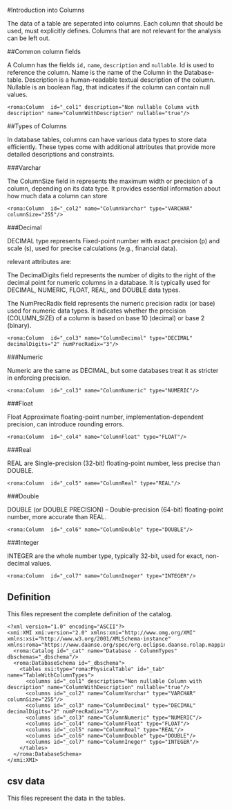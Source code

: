 #Introduction into Columns

The data of a table are seperated into columns. Each column that should be used, must explicitly defines. Columns that are not relevant for the analysis can be left out.


##Common column fields

A Column has the fields `id,` `name`, `description` and `nullable`. Id is used to reference the column. Name is the name of the Column in the Database-table. Description is a human-readable textual description of the column. Nullable is an boolean flag, that indicates if the column can contain null values.


```xmi
<roma:Column  id="_col1" description="Non nullable Column with description" name="ColumnWithDescription" nullable="true"/>

```

##Types of Columns

In database tables, columns can have various data types to store data efficiently. These types come with additional attributes that provide more detailed descriptions and constraints.

###Varchar

The ColumnSize field in represents the maximum width or precision of a column, depending on its data type. It provides essential information about how much data a column can store


```xmi
<roma:Column  id="_col2" name="ColumnVarchar" type="VARCHAR" columnSize="255"/>

```

###Decimal

DECIMAL type represents Fixed-point number with exact precision (p) and scale (s), used for precise calculations (e.g., financial data).

relevant attributes are:

The DecimalDigits field represents the number of digits to the right of the decimal point for numeric columns in a database. It is typically used for DECIMAL, NUMERIC, FLOAT, REAL, and DOUBLE data types.

The NumPrecRadix field represents the numeric precision radix (or base) used for numeric data types. It indicates whether the precision (COLUMN_SIZE) of a column is based on base 10 (decimal) or base 2 (binary).


```xmi
<roma:Column  id="_col3" name="ColumnDecimal" type="DECIMAL" decimalDigits="2" numPrecRadix="3"/>

```

###Numeric

Numeric are the same as DECIMAL, but some databases treat it as stricter in enforcing precision.

```xmi
<roma:Column  id="_col3" name="ColumnNumeric" type="NUMERIC"/>

```

###Float

Float Approximate floating-point number, implementation-dependent precision, can introduce rounding errors.

```xmi
<roma:Column  id="_col4" name="ColumnFloat" type="FLOAT"/>

```

###Real

REAL are Single-precision (32-bit) floating-point number, less precise than DOUBLE.

```xmi
<roma:Column  id="_col5" name="ColumnReal" type="REAL"/>

```

###Double

DOUBLE (or DOUBLE PRECISION) – Double-precision (64-bit) floating-point number, more accurate than REAL.

```xmi
<roma:Column  id="_col6" name="ColumnDouble" type="DOUBLE"/>

```

###Integer

INTEGER are the whole number type, typically 32-bit, used for exact, non-decimal values.

```xmi
<roma:Column  id="_col7" name="ColumnIneger" type="INTEGER"/>

```


## Definition

This files represent the complete definition of the catalog.

```xmi
<?xml version="1.0" encoding="ASCII"?>
<xmi:XMI xmi:version="2.0" xmlns:xmi="http://www.omg.org/XMI" xmlns:xsi="http://www.w3.org/2001/XMLSchema-instance" xmlns:roma="https://www.daanse.org/spec/org.eclipse.daanse.rolap.mapping">
  <roma:Catalog id="_cat" name="Database - ColumnTypes" dbschemas="_dbschema"/>
  <roma:DatabaseSchema id="_dbschema">
    <tables xsi:type="roma:PhysicalTable" id="_tab" name="TableWithColumnTypes">
      <columns id="_col1" description="Non nullable Column with description" name="ColumnWithDescription" nullable="true"/>
      <columns id="_col2" name="ColumnVarchar" type="VARCHAR" columnSize="255"/>
      <columns id="_col3" name="ColumnDecimal" type="DECIMAL" decimalDigits="2" numPrecRadix="3"/>
      <columns id="_col3" name="ColumnNumeric" type="NUMERIC"/>
      <columns id="_col4" name="ColumnFloat" type="FLOAT"/>
      <columns id="_col5" name="ColumnReal" type="REAL"/>
      <columns id="_col6" name="ColumnDouble" type="DOUBLE"/>
      <columns id="_col7" name="ColumnIneger" type="INTEGER"/>
    </tables>
  </roma:DatabaseSchema>
</xmi:XMI>

```
## csv data


This files represent the data in the tables.

